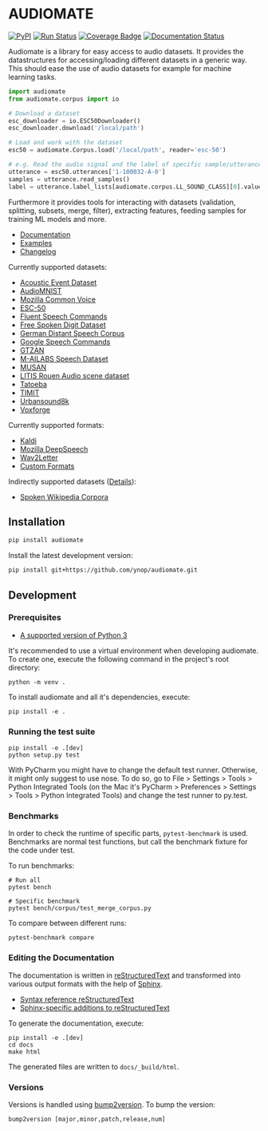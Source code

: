 # AUDIOMATE

[![PyPI](https://img.shields.io/pypi/v/audiomate.svg)](https://pypi.python.org/pypi/audiomate)
[![Run Status](https://api.shippable.com/projects/5a1d31821e6eda0700091230/badge?branch=master)](https://app.shippable.com/github/ynop/audiomate)
[![Coverage Badge](https://api.shippable.com/projects/5a1d31821e6eda0700091230/coverageBadge?branch=master)](https://app.shippable.com/github/ynop/audiomate)
[![Documentation Status](https://readthedocs.org/projects/audiomate/badge/?version=latest)](https://audiomate.readthedocs.io/en/latest/?badge=latest)

Audiomate is a library for easy access to audio datasets.
It provides the datastructures for accessing/loading different datasets in a generic way.
This should ease the use of audio datasets for example for machine learning tasks.

```python
import audiomate
from audiomate.corpus import io

# Download a dataset
esc_downloader = io.ESC50Downloader()
esc_downloader.download('/local/path')

# Load and work with the dataset
esc50 = audiomate.Corpus.load('/local/path', reader='esc-50')

# e.g. Read the audio signal and the label of specific sample/utterance
utterance = esc50.utterances['1-100032-A-0']
samples = utterance.read_samples()
label = utterance.label_lists[audiomate.corpus.LL_SOUND_CLASS][0].value
```

Furthermore it provides tools for interacting with datasets
(validation, splitting, subsets, merge, filter), extracting features,
feeding samples for training ML models and more.

* [Documentation](https://audiomate.readthedocs.io)
* [Examples](https://github.com/ynop/audiomate/tree/master/examples)
* [Changelog](https://audiomate.readthedocs.io/en/latest/notes/changelog.html)

Currently supported datasets:
* [Acoustic Event Dataset](https://data.vision.ee.ethz.ch/cvl/ae_dataset/)
* [AudioMNIST](https://github.com/soerenab/AudioMNIST)
* [Mozilla Common Voice](https://voice.mozilla.org/)
* [ESC-50](https://github.com/karoldvl/ESC-50)
* [Fluent Speech Commands](http://www.fluent.ai/research/fluent-speech-commands/)
* [Free Spoken Digit Dataset](https://github.com/Jakobovski/free-spoken-digit-dataset)
* [German Distant Speech Corpus](https://www.inf.uni-hamburg.de/en/inst/ab/lt/resources/data/acoustic-models.html)
* [Google Speech Commands](https://research.googleblog.com/2017/08/launching-speech-commands-dataset.html)
* [GTZAN](http://marsyas.info/downloads/datasets.html)
* [M-AILABS Speech Dataset](https://www.caito.de/2019/01/the-m-ailabs-speech-dataset/)
* [MUSAN](http://www.openslr.org/17/)
* [LITIS Rouen Audio scene dataset](https://sites.google.com/site/alainrakotomamonjy/home/audio-scene)
* [Tatoeba](https://tatoeba.org/)
* [TIMIT](https://github.com/philipperemy/timit)
* [Urbansound8k](http://urbansounddataset.weebly.com/urbansound8k.html)
* [Voxforge](http://www.voxforge.org/de)

Currently supported formats:
* [Kaldi](http://kaldi-asr.org/)
* [Mozilla DeepSpeech](https://github.com/mozilla/DeepSpeech)
* [Wav2Letter](https://github.com/facebookresearch/wav2letter)
* [Custom Formats](https://audiomate.readthedocs.io/en/latest/documentation/formats.html)

Indirectly supported datasets ([Details](https://audiomate.readthedocs.io/en/latest/documentation/indirect_support.html)):
* [Spoken Wikipedia Corpora](https://nats.gitlab.io/swc/)

## Installation

```sh
pip install audiomate
```

Install the latest development version:

```sh
pip install git+https://github.com/ynop/audiomate.git
```

## Development

### Prerequisites

* [A supported version of Python 3](https://docs.python.org/devguide/index.html#status-of-python-branches)

It's recommended to use a virtual environment when developing audiomate.
To create one, execute the following command in the project's root directory:

```
python -m venv .
```

To install audiomate and all it's dependencies, execute:

```
pip install -e .
```

### Running the test suite

```
pip install -e .[dev]
python setup.py test
```

With PyCharm you might have to change the default test runner. Otherwise, it might only suggest to use nose. To do so, go to File > Settings > Tools > Python Integrated Tools (on the Mac it's PyCharm > Preferences > Settings > Tools > Python Integrated Tools) and change the test runner to py.test.

### Benchmarks

In order to check the runtime of specific parts, ``pytest-benchmark`` is used. Benchmarks are normal test functions, but call the benchmark fixture for the code under test.

To run benchmarks:

```
# Run all
pytest bench

# Specific benchmark
pytest bench/corpus/test_merge_corpus.py
```

To compare between different runs:

```
pytest-benchmark compare
```

### Editing the Documentation

The documentation is written in [reStructuredText](http://docutils.sourceforge.net/rst.html) and transformed into various output formats with the help of [Sphinx](http://www.sphinx-doc.org/).

* [Syntax reference reStructuredText](http://docutils.sourceforge.net/docs/user/rst/quickref.html)
* [Sphinx-specific additions to reStructuredText](http://www.sphinx-doc.org/en/stable/markup/index.html)

To generate the documentation, execute:

```
pip install -e .[dev]
cd docs
make html
```

The generated files are written to `docs/_build/html`.

### Versions

Versions is handled using [bump2version](https://github.com/c4urself/bump2version). To bump the version:

```
bump2version [major,minor,patch,release,num]
```
